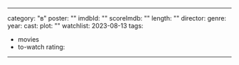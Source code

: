 
---
category: "в"
poster: ""
imdbId: ""
scoreImdb: ""
length: ""
director: 
genre: 
year: 
cast: 
plot: ""
watchlist: 2023-08-13
tags: 
  - movies
  - to-watch
rating:
---

